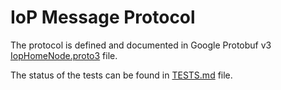 # IoP Message Protocol

The protocol is defined and documented in Google Protobuf v3 [IopHomeNode.proto3](IopHomeNode.proto3) file. 

The status of the tests can be found in [TESTS.md](TESTS.md) file. 
